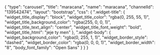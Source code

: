 {
    "type": "carousel",
    "title": "maracana",
    "name": "maracana",
    "channelId": "139542474",
    "layout": "bootstrap",
    "css": {
        ".widget-title": {
            "widget_title_display": "block",
            "widget_title_color": "rgba(0, 255, 55, 1)",
            "widget_title_background_color": "rgba(255, 0, 0, 1)",
            "widget_title_text_align": "center",
            "widget_title_font_weight": "bold",
            "widget_title_html": "jeje ty men"
        },
        ".widget-body": {
            "widget_background_color": "rgba(0, 255, 1, 1)",
            "widget_border_style": "dashed",
            "widget_border_color": "rgba(0, 0, 0, 1)",
            "widget_border_width": "8",
            "body_font_family": "Open Sans"
        }
    }
}
